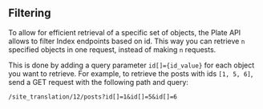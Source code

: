 ## Filtering

To allow for efficient retrieval of a specific set of objects, the Plate API
allows to filter Index endpoints based on id. This way you can retrieve `n`
specified objects in one request, instead of making `n` requests.

This is done by adding a query parameter `id[]={id_value}` for each object you 
want to retrieve. For example, to retrieve the posts with ids `[1, 5, 6]`, send
a GET request with the following path and query:

```
/site_translation/12/posts?id[]=1&id[]=5&id[]=6
```
